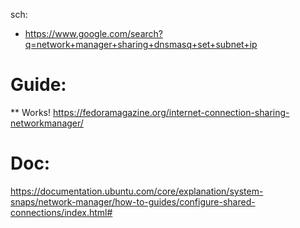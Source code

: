 sch:
- https://www.google.com/search?q=network+manager+sharing+dnsmasq+set+subnet+ip

# Guide:
** Works!
https://fedoramagazine.org/internet-connection-sharing-networkmanager/

# Doc:
https://documentation.ubuntu.com/core/explanation/system-snaps/network-manager/how-to-guides/configure-shared-connections/index.html#
